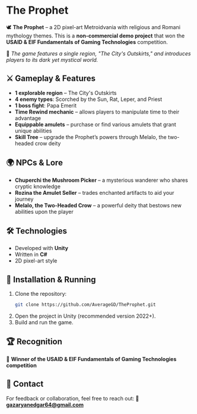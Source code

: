 # The Prophet

🕊️ **The Prophet** – a 2D pixel-art Metroidvania with religious and Romani mythology themes. This is a **non-commercial demo project** that won the **USAID & EIF Fundamentals of Gaming Technologies** competition. 

📌 *The game features a single region, "The City's Outskirts," and introduces players to its dark yet mystical world.*

## ⚔️ Gameplay & Features
- **1 explorable region** – The City's Outskirts
- **4 enemy types**: Scorched by the Sun, Rat, Leper, and Priest
- **1 boss fight**: Papa Emerit
- **Time Rewind mechanic** – allows players to manipulate time to their advantage
- **Equippable amulets** – purchase or find various amulets that grant unique abilities
- **Skill Tree** – upgrade the Prophet’s powers through Melalo, the two-headed crow deity

## 🌍 NPCs & Lore
- **Chuperchi the Mushroom Picker** – a mysterious wanderer who shares cryptic knowledge
- **Rozina the Amulet Seller** – trades enchanted artifacts to aid your journey
- **Melalo, the Two-Headed Crow** – a powerful deity that bestows new abilities upon the player

## 🛠️ Technologies
- Developed with **Unity**
- Written in **C#**
- 2D pixel-art style

## 🚀 Installation & Running
1. Clone the repository:
   ```sh
   git clone https://github.com/AverageGD/TheProphet.git
   ```
2. Open the project in Unity (recommended version 2022+).
3. Build and run the game.


## 🏆 Recognition
🏅 **Winner of the USAID & EIF Fundamentals of Gaming Technologies competition**

## 📩 Contact
For feedback or collaboration, feel free to reach out:
📧 **gazaryanedgar64@gmail.com**
